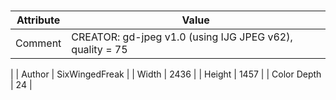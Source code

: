 # 
| Attribute | Value |
| ---  | ---     |
| Comment | CREATOR: gd-jpeg v1.0 (using IJG JPEG v62), quality = 75
 |
| Author | SixWingedFreak |
| Width | 2436 |
| Height | 1457 |
| Color Depth | 24 |
